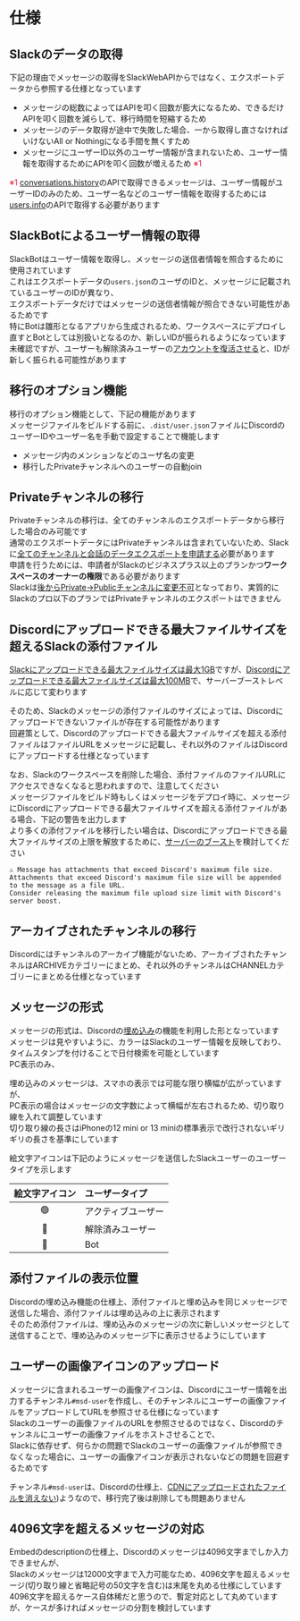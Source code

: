 # 仕様

## Slackのデータの取得

下記の理由でメッセージの取得をSlackWebAPIからではなく、エクスポートデータから参照する仕様となっています  

- メッセージの総数によってはAPIを叩く回数が膨大になるため、できるだけAPIを叩く回数を減らして、移行時間を短縮するため
- メッセージのデータ取得が途中で失敗した場合、一から取得し直さなければいけないAll or Nothingになる手間を無くすため
- メッセージにユーザーID以外のユーザー情報が含まれないため、ユーザー情報を取得するためにAPIを叩く回数が増えるため <span style="color:crimson;">※1</span>

<span style="color:crimson;">※1</span> [conversations.history](https://api.slack.com/methods/conversations.history)のAPIで取得できるメッセージは、ユーザー情報がユーザーIDのみのため、ユーザー名などのユーザー情報を取得するためには[users.info](https://api.slack.com/methods/users.info)のAPIで取得する必要があります  

## SlackBotによるユーザー情報の取得

SlackBotはユーザー情報を取得し、メッセージの送信者情報を照合するために使用されています  
これはエクスポートデータの`users.json`のユーザのIDと、メッセージに記載されているユーザーのIDが異なり、  
エクスポートデータだけではメッセージの送信者情報が照合できない可能性があるためです  
特にBotは雛形となるアプリから生成されるため、ワークスペースにデプロイし直すとBotとしては別扱いとなるのか、新しいIDが振られるようになっています  
未確認ですが、ユーザーも解除済みユーザーの[アカウントを復活させる](https://slack.com/intl/ja-jp/help/articles/360002061747-%E3%83%A1%E3%83%B3%E3%83%90%E3%83%BC%E3%81%AE%E3%82%A2%E3%82%AB%E3%82%A6%E3%83%B3%E3%83%88%E3%82%92%E5%BE%A9%E6%B4%BB%E3%81%95%E3%81%9B%E3%82%8B)と、IDが新しく振られる可能性があります  

## 移行のオプション機能

移行のオプション機能として、下記の機能があります  
メッセージファイルをビルドする前に、`.dist/user.json`ファイルにDiscordのユーザーIDやユーザー名を手動で設定することで機能します  

- メッセージ内のメンションなどのユーザ名の変更
- 移行したPrivateチャンネルへのユーザーの自動join

## Privateチャンネルの移行

Privateチャンネルの移行は、全てのチャンネルのエクスポートデータから移行した場合のみ可能です  
通常のエクスポートデータにはPrivateチャンネルは含まれていないため、Slackに[全てのチャンネルと会話のデータエクスポートを申請する](https://slack.com/intl/ja-jp/help/articles/1500001548241-%E3%81%99%E3%81%B9%E3%81%A6%E3%81%AE%E4%BC%9A%E8%A9%B1%E3%81%AE%E3%82%A8%E3%82%AF%E3%82%B9%E3%83%9D%E3%83%BC%E3%83%88%E3%82%92%E3%83%AA%E3%82%AF%E3%82%A8%E3%82%B9%E3%83%88%E3%81%99%E3%82%8B)必要があります  
申請を行うためには、申請者がSlackのビジネスプラス以上のプランかつ**ワークスペースのオーナーの権限**である必要があります  
Slackは[後からPrivate→Publicチャンネルに変更不可](https://slack.com/intl/ja-jp/help/articles/213185467-%E3%83%81%E3%83%A3%E3%83%B3%E3%83%8D%E3%83%AB%E3%82%92%E3%83%97%E3%83%A9%E3%82%A4%E3%83%99%E3%83%BC%E3%83%88%E3%83%81%E3%83%A3%E3%83%B3%E3%83%8D%E3%83%AB%E3%81%AB%E5%A4%89%E6%8F%9B%E3%81%99%E3%82%8B)となっており、実質的にSlackのプロ以下のプランではPrivateチャンネルのエクスポートはできません  

## Discordにアップロードできる最大ファイルサイズを超えるSlackの添付ファイル

[Slackにアップロードできる最大ファイルサイズは最大1GB](https://slack.com/intl/ja-jp/help/articles/201330736-%E3%83%95%E3%82%A1%E3%82%A4%E3%83%AB%E3%82%92-Slack-%E3%81%AB%E8%BF%BD%E5%8A%A0%E3%81%99%E3%82%8B)ですが、[Discordにアップロードできる最大ファイルサイズは最大100MB](https://support.discord.com/hc/ja/articles/360028038352-%E3%82%B5%E3%83%BC%E3%83%90%E3%83%BC%E3%83%96%E3%83%BC%E3%82%B9%E3%83%88-)で、サーバーブーストレベルに応じて変わります  

そのため、Slackのメッセージの添付ファイルのサイズによっては、Discordにアップロードできないファイルが存在する可能性があります  
回避策として、Discordのアップロードできる最大ファイルサイズを超える添付ファイルはファイルURLをメッセージに記載し、それ以外のファイルはDiscordにアップロードする仕様となっています  

なお、Slackのワークスペースを削除した場合、添付ファイルのファイルURLにアクセスできなくなると思われますので、注意してください  
メッセージファイルをビルド時もしくはメッセージをデプロイ時に、メッセージにDiscordにアップロードできる最大ファイルサイズを超える添付ファイルがある場合、下記の警告を出力します  
より多くの添付ファイルを移行したい場合は、Discordにアップロードできる最大ファイルサイズの上限を解放するために、[サーバーのブースト](https://support.discord.com/hc/ja/articles/360028038352-%E3%82%B5%E3%83%BC%E3%83%90%E3%83%BC%E3%83%96%E3%83%BC%E3%82%B9%E3%83%88-)を検討してください  

```text
⚠️ Message has attachments that exceed Discord's maximum file size.
Attachments that exceed Discord's maximum file size will be appended to the message as a file URL.
Consider releasing the maximum file upload size limit with Discord's server boost.
```

## アーカイブされたチャンネルの移行

Discordにはチャンネルのアーカイブ機能がないため、アーカイブされたチャンネルはARCHIVEカテゴリーにまとめ、それ以外のチャンネルはCHANNELカテゴリーにまとめる仕様となっています  

## メッセージの形式

メッセージの形式は、Discordの[埋め込み](https://discordjs.guide/popular-topics/embeds.html#embed-preview)の機能を利用した形となっています  
メッセージは見やすいように、カラーはSlackのユーザー情報を反映しており、タイムスタンプを付けることで日付検索を可能としています  
PC表示のみ、

埋め込みのメッセージは、スマホの表示では可能な限り横幅が広がっていますが、  
PC表示の場合はメッセージの文字数によって横幅が左右されるため、切り取り線を入れて調整しています  
切り取り線の長さはiPhoneの12 mini or 13 miniの標準表示で改行されないギリギリの長さを基準にしています  

絵文字アイコンは下記のようにメッセージを送信したSlackユーザーのユーザータイプを示します  

| 絵文字アイコン | ユーザータイプ     |
|:------------:|:----------------|
| 🟢           | アクティブユーザー |
| 🔵           | 解除済みユーザー   |
| 🤖           | Bot             |

## 添付ファイルの表示位置

Discordの埋め込み機能の仕様上、添付ファイルと埋め込みを同じメッセージで送信した場合、添付ファイルは埋め込みの上に表示されます  
そのため添付ファイルは、埋め込みのメッセージの次に新しいメッセージとして送信することで、埋め込みのメッセージ下に表示させるようにしています  

## ユーザーの画像アイコンのアップロード

メッセージに含まれるユーザーの画像アイコンは、Discordにユーザー情報を出力するチャンネル`#msd-user`を作成し、そのチャンネルにユーザーの画像ファイルをアップロードしてURLを参照させる仕様になっています  
Slackのユーザーの画像ファイルのURLを参照させるのではなく、Discordのチャンネルにユーザーの画像ファイルをホストさせることで、  
Slackに依存せず、何らかの問題でSlackのユーザーの画像ファイルが参照できなくなった場合に、ユーザーの画像アイコンが表示されないなどの問題を回避するためです  

チャンネル`#msd-user`は、Discordの仕様上、[CDNにアップロードされたファイルを消えない](https://support.discord.com/hc/en-us/community/posts/360061593771-Privacy-for-CDN-attachements))ようなので、移行完了後は削除しても問題ありません  

## 4096文字を超えるメッセージの対応

Embedのdescriptionの仕様上、Discordのメッセージは4096文字までしか入力できませんが、  
Slackのメッセージは12000文字まで入力可能なため、4096文字を超えるメッセージ(切り取り線と省略記号の50文字を含む)は末尾を丸める仕様にしています  
4096文字を超えるケース自体稀だと思うので、暫定対応として丸めていますが、ケースが多ければメッセージの分割を検討しています  
